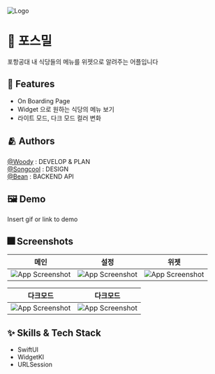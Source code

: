 
![Logo](https://user-images.githubusercontent.com/85481204/167056311-94b53ae3-230f-42b9-ae7a-78758b26ea09.png)



# :iphone: 포스밀 

포항공대 내 식당들의 메뉴를 위젯으로 알려주는 어플입니다


## :pushpin: Features

- On Boarding Page 
- Widget 으로 원하는 식당의 메뉴 보기
- 라이트 모드, 다크 모드 컬러 변화

## :people_hugging: Authors

[@Woody](https://github.com/insub4067) : DEVELOP & PLAN  
[@Songcool](https://github.com/song-cool) : DESIGN  
[@Bean](https://github.com/Park-Wonbin) : BACKEND API  


## :framed_picture: Demo

Insert gif or link to demo


## :fireworks: Screenshots
|메인|설정|위젯
|------|---|---|
|![App Screenshot](https://velog.velcdn.com/images/kim4067/post/41edeb1a-def5-487b-a0f8-c685024a1a93/image.jpeg)|![App Screenshot](https://velog.velcdn.com/images/kim4067/post/32dfb8c6-2f3e-4696-97ac-2cbd1fe6910f/image.jpeg)|![App Screenshot](https://velog.velcdn.com/images/kim4067/post/863c18ef-0954-431c-a812-c0623cb56f59/image.jpeg)|

|다크모드|다크모드
|------|---|
|![App Screenshot](https://user-images.githubusercontent.com/85481204/167279245-18fcfed6-f62a-4596-86e4-a240949c504a.png)|![App Screenshot](https://user-images.githubusercontent.com/85481204/167279239-4e0909c6-102c-42ba-aa77-0a98ecc4afb8.png)|



## :sparkles: Skills & Tech Stack
- SwiftUI
- WidgetKI
- URLSession
